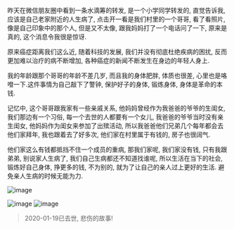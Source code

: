 昨天在微信朋友圈中看到一条水滴筹的转发, 是一个小学同学转发的, 直觉告诉我, 应该是自己老家附近的人生病了, 点击开一看是我们村里的一个哥哥, 看了看照片, 像是自己印象中的那个人, 但是又不太像, 跟我妈妈打了一个电话问了一下, 原来是真的, 这个消息令我很是惊讶.

原来癌症距离我们这么近, 随着科技的发展, 我们并没有彻底杜绝疾病的困扰, 反而更加难以治疗的病不断增加, 各种癌症的新闻不断发生在身边的年轻人身上.

我的年龄跟那个哥哥的年龄不差几岁, 而且我的身体肥胖, 体质也很差, 心里也是咯噔一下.这件事情为自己敲下了警钟, 保护好子的身体, 锻炼身体, 身体是革命的本钱.

记忆中, 这个哥哥跟我家有一些亲戚关系, 他妈妈曾经作为我爸爸的爷爷的生闺女, 我们那边有一个习俗, 每一个去世的人都要有一个女儿, 我爸爸的爷爷当时没有亲生闺女, 他妈妈作为闺女来参加了出殡活动, 所以我爸爸他们兄弟几个每年都会去他们家拜年, 我也跟着去了好多次, 他们家在村里属于有钱的, 房子也很阔气.

他们家这么有钱都抵挡不住一个成员的重病, 那我们家呢, 我们家没有钱, 只有我跟弟弟, 别说家人生病了, 我们自己生病都还不知道找谁呢, 所以生活在当下的社会, 锻炼好自己身体, 挣更多的钱, 不为别的, 就为了让自己的亲人过上更好的生活. 避免亲人生病的时候无能为力.


![image](https://user-images.githubusercontent.com/7486508/64061058-aebd7500-cc07-11e9-8680-96f714281610.png)


![image](https://user-images.githubusercontent.com/7486508/64060919-0d81ef00-cc06-11e9-93d1-b805f3f55022.png)
![image](https://user-images.githubusercontent.com/7486508/64060957-82552900-cc06-11e9-9299-47473f72f4e5.png)

> 2020-01-19已去世, 悲伤的故事!